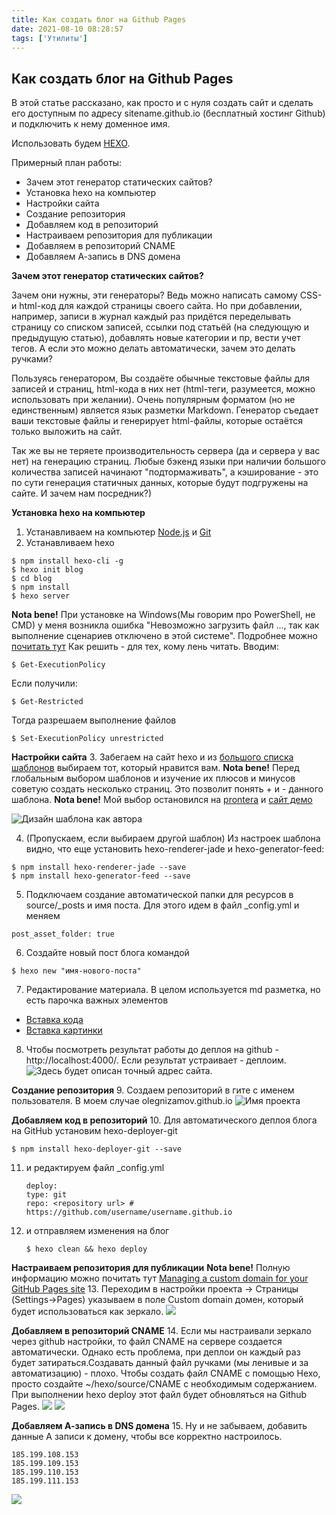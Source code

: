 ```yaml
---
title: Как создать блог на Github Pages
date: 2021-08-10 08:28:57
tags: ['Утилиты']
---
```

## Как создать блог на Github Pages

В этой статье рассказано, как просто и с нуля создать сайт и сделать его доступным по адресу sitename.github.io (бесплатный хостинг Github) и подключить к нему доменное имя.

Использовать будем [HEXO](https://hexo.io/ "").

Примерный план работы:

* Зачем этот генератор статических сайтов?
* Установка hexo на компьютер
* Настройки сайта
* Создание репозитория
* Добавляем код в репозиторий
* Настраиваем репозитория для публикации
* Добавляем в репозиторий CNAME
* Добавляем А-запись в DNS домена

**Зачем этот генератор статических сайтов?**

Зачем они нужны, эти генераторы? Ведь можно написать самому CSS- и html-код для каждой страницы своего сайта. Но при добавлении, например, записи в журнал каждый раз придётся переделывать страницу со списком записей, ссылки под статьёй (на следующую и предыдущую статью), добавлять новые категории и пр, вести учет тегов. А если это можно делать автоматически, зачем это делать ручками?

Пользуясь генератором, Вы создаёте обычные текстовые файлы для записей и страниц, html-кода в них нет (html-теги, разумеется, можно использовать при желании). Очень популярным форматом (но не единственным) является язык разметки Markdown. Генератор съедает ваши текстовые файлы и генерирует html-файлы, которые остаётся только выложить на сайт.

Так же вы не теряете производительность сервера (да и сервера у вас нет) на генерацию страниц. Любые бэкенд языки при наличии большого количества записей начинают "подтормаживать", а кэширование - это по сути генерация статичных данных, которые будут подгружены на сайте. И зачем нам посредник?)

**Установка hexo на компьютер**

1. Устанавливаем на компьютер [Node.js](https://nodejs.org/en/ "Считаешь себя синьором? Да кого ты обманываешь") и [Git](http://git-scm.com/ "Считаешь себя синьором? Да кого ты обманываешь")
2. Устанавливаем hexo

```code
$ npm install hexo-cli -g
$ hexo init blog
$ cd blog
$ npm install
$ hexo server
```
**Nota bene!** При установке на Windows(Мы говорим про PowerShell, не CMD) у меня возникла ошибка "Невозможно загрузить файл …, так как выполнение сценариев отключено в этой системе". Подробнее можно [почитать тут](https://zawindows.ru/%D1%80%D0%B5%D1%88%D0%B5%D0%BD%D0%B8%D0%B5-%D0%BF%D1%80%D0%BE%D0%B1%D0%BB%D0%B5%D0%BC%D1%8B-%D0%BD%D0%B5%D0%B2%D0%BE%D0%B7%D0%BC%D0%BE%D0%B6%D0%BD%D0%BE-%D0%B7%D0%B0%D0%B3%D1%80%D1%83%D0%B7/)
Как решить - для тех, кому лень читать.
Вводим:
```code
$ Get-ExecutionPolicy
```
Если получили:
```code
$ Get-Restricted
```
Тогда разрешаем выполнение файлов
```code
$ Set-ExecutionPolicy unrestricted
```

**Настройки сайта**
3. Забегаем на сайт hexo и из [большого списка шаблонов](https://hexo.io/themes/) выбираем тот, который нравится вам.
**Nota bene!** Перед глобальным выбором шаблонов и изучение их плюсов и минусов советую создать несколько страниц. Это позволит понять + и - данного шаблона.
**Nota bene!** Мой выбор остановился на [prontera](https://github.com/AngryPowman/hexo-theme-prontera) и [сайт демо](http://powman.org/)

![Дизайн шаблона как автора](/images/posts/how-to-create-blog/snapshot.png)

4. (Пропускаем, если выбираем другой шаблон) Из настроек шаблона видно, что еще установить hexo-renderer-jade и hexo-generator-feed:
```code
$ npm install hexo-renderer-jade --save
$ npm install hexo-generator-feed --save
```
5. Подключаем создание автоматической папки для ресурсов в source/_posts и имя поста. Для этого идем в файл _config.yml и меняем
```code
post_asset_folder: true
```
6. Создайте новый пост блога командой
```code
$ hexo new "имя-нового-поста"
```
7. Редактирование материала. В целом используется md разметка, но есть парочка важных элементов

* [Вставка кода](https://hexo.io/ru/docs/tag-plugins.html)
* [Вставка картинки](https://hexo.io/ru/docs/asset-folders.html)

8. Чтобы посмотреть результат работы до деплоя на github - http://localhost:4000/. Если результат устраивает - деплоим.
   ![Здесь будет описан точный адрес сайта.](/images/posts/how-to-create-blog/server.png)

**Создание репозитория**
9. Создаем репозиторий в гите с именем пользователя. В моем случае olegnizamov.github.io
![Имя проекта](/images/posts/how-to-create-blog/projectname.png)

**Добавляем код в репозиторий**
10. Для автоматического деплоя блога на GitHub установим hexo-deployer-git
```code
$ npm install hexo-deployer-git --save
```

11. и редактируем файл _config.yml
    ```code
    deploy:
    type: git
    repo: <repository url> # https://github.com/username/username.github.io
    ```
12. и отправляем изменения на блог
    ```code
    $ hexo clean && hexo deploy
    ```

**Настраиваем репозитория для публикации**
**Nota bene!** Полную информацию можно почитать тут [Managing a custom domain for your GitHub Pages site](https://docs.github.com/en/pages/configuring-a-custom-domain-for-your-github-pages-site/managing-a-custom-domain-for-your-github-pages-site#configuring-a-records-with-your-dns-provider)
13. Переходим в настройки проекта -> Страницы (Settings->Pages) указываем в поле Custom domain домен, который будет использоваться как зеркало.
![](/images/posts/how-to-create-blog/domain.png)

**Добавляем в репозиторий CNAME**
14. Если мы настраивали зеркало через github настройки, то файл CNAME на сервере создается автоматически. Однако есть проблема, при деплои он каждый раз будет затираться.Создавать данный файл ручками (мы ленивые и за автоматизацию) - плохо. Чтобы создать файл CNAME с помощью Hexo, просто создайте ~/hexo/source/CNAME с необходимым содержанием.
При выполнении hexo deploy этот файл будет обновляться на Github Pages.
![](/images/posts/how-to-create-blog/cname1.png)
![](/images/posts/how-to-create-blog/cname2.png)

**Добавляем А-запись в DNS домена**
15. Ну и не забываем, добавить данные А записи к домену, чтобы все корректно настроилось.
```code
185.199.108.153
185.199.109.153
185.199.110.153
185.199.111.153
```
![](/images/posts/how-to-create-blog/atype.gif)